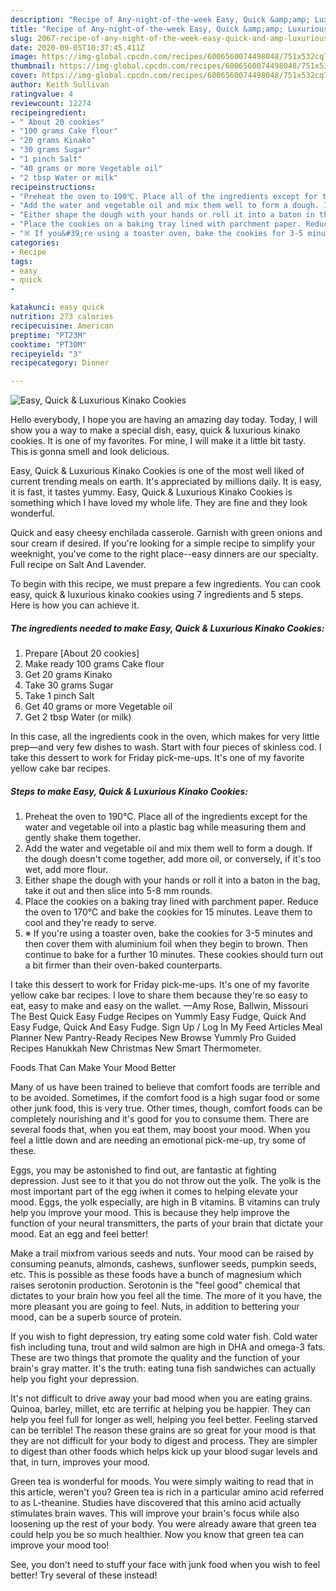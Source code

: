 ```yaml
---
description: "Recipe of Any-night-of-the-week Easy, Quick &amp;amp; Luxurious Kinako Cookies"
title: "Recipe of Any-night-of-the-week Easy, Quick &amp;amp; Luxurious Kinako Cookies"
slug: 2067-recipe-of-any-night-of-the-week-easy-quick-and-amp-luxurious-kinako-cookies
date: 2020-09-05T10:37:45.411Z
image: https://img-global.cpcdn.com/recipes/6006560074498048/751x532cq70/easy-quick-luxurious-kinako-cookies-recipe-main-photo.jpg
thumbnail: https://img-global.cpcdn.com/recipes/6006560074498048/751x532cq70/easy-quick-luxurious-kinako-cookies-recipe-main-photo.jpg
cover: https://img-global.cpcdn.com/recipes/6006560074498048/751x532cq70/easy-quick-luxurious-kinako-cookies-recipe-main-photo.jpg
author: Keith Sullivan
ratingvalue: 4
reviewcount: 12274
recipeingredient:
- " About 20 cookies"
- "100 grams Cake flour"
- "20 grams Kinako"
- "30 grams Sugar"
- "1 pinch Salt"
- "40 grams or more Vegetable oil"
- "2 tbsp Water or milk"
recipeinstructions:
- "Preheat the oven to 190℃. Place all of the ingredients except for the water and vegetable oil into a plastic bag while measuring them and gently shake them together."
- "Add the water and vegetable oil and mix them well to form a dough. If the dough doesn&#39;t come together, add more oil, or conversely, if it&#39;s too wet, add more flour."
- "Either shape the dough with your hands or roll it into a baton in the bag, take it out and then slice into 5-8 mm rounds."
- "Place the cookies on a baking tray lined with parchment paper. Reduce the oven to 170℃ and bake the cookies for 15 minutes. Leave them to cool and they&#39;re ready to serve."
- "※ If you&#39;re using a toaster oven, bake the cookies for 3-5 minutes and then cover them with aluminium foil when they begin to brown. Then continue to bake for a further 10 minutes. These cookies should turn out a bit firmer than their oven-baked counterparts."
categories:
- Recipe
tags:
- easy
- quick
- 

katakunci: easy quick  
nutrition: 273 calories
recipecuisine: American
preptime: "PT23M"
cooktime: "PT30M"
recipeyield: "3"
recipecategory: Dinner

---
```



![Easy, Quick &amp; Luxurious Kinako Cookies](https://img-global.cpcdn.com/recipes/6006560074498048/751x532cq70/easy-quick-luxurious-kinako-cookies-recipe-main-photo.jpg)

Hello everybody, I hope you are having an amazing day today. Today, I will show you a way to make a special dish, easy, quick &amp; luxurious kinako cookies. It is one of my favorites. For mine, I will make it a little bit tasty. This is gonna smell and look delicious.

Easy, Quick &amp; Luxurious Kinako Cookies is one of the most well liked of current trending meals on earth. It's appreciated by millions daily. It is easy, it is fast, it tastes yummy. Easy, Quick &amp; Luxurious Kinako Cookies is something which I have loved my whole life. They are fine and they look wonderful.

Quick and easy cheesy enchilada casserole. Garnish with green onions and sour cream if desired. If you&#39;re looking for a simple recipe to simplify your weeknight, you&#39;ve come to the right place--easy dinners are our specialty. Full recipe on Salt And Lavender.


To begin with this recipe, we must prepare a few ingredients. You can cook easy, quick &amp; luxurious kinako cookies using 7 ingredients and 5 steps. Here is how you can achieve it.

<!--inarticleads1-->

##### The ingredients needed to make Easy, Quick &amp; Luxurious Kinako Cookies:

1. Prepare  [About 20 cookies]
1. Make ready 100 grams Cake flour
1. Get 20 grams Kinako
1. Take 30 grams Sugar
1. Take 1 pinch Salt
1. Get 40 grams or more Vegetable oil
1. Get 2 tbsp Water (or milk)


In this case, all the ingredients cook in the oven, which makes for very little prep—and very few dishes to wash. Start with four pieces of skinless cod. I take this dessert to work for Friday pick-me-ups. It&#39;s one of my favorite yellow cake bar recipes. 

<!--inarticleads2-->

##### Steps to make Easy, Quick &amp; Luxurious Kinako Cookies:

1. Preheat the oven to 190℃. Place all of the ingredients except for the water and vegetable oil into a plastic bag while measuring them and gently shake them together.
1. Add the water and vegetable oil and mix them well to form a dough. If the dough doesn&#39;t come together, add more oil, or conversely, if it&#39;s too wet, add more flour.
1. Either shape the dough with your hands or roll it into a baton in the bag, take it out and then slice into 5-8 mm rounds.
1. Place the cookies on a baking tray lined with parchment paper. Reduce the oven to 170℃ and bake the cookies for 15 minutes. Leave them to cool and they&#39;re ready to serve.
1. ※ If you&#39;re using a toaster oven, bake the cookies for 3-5 minutes and then cover them with aluminium foil when they begin to brown. Then continue to bake for a further 10 minutes. These cookies should turn out a bit firmer than their oven-baked counterparts.


I take this dessert to work for Friday pick-me-ups. It&#39;s one of my favorite yellow cake bar recipes. I love to share them because they&#39;re so easy to eat, easy to make and easy on the wallet. —Amy Rose, Ballwin, Missouri The Best Quick Easy Fudge Recipes on Yummly Easy Fudge, Quick And Easy Fudge, Quick And Easy Fudge. Sign Up / Log In My Feed Articles Meal Planner New Pantry-Ready Recipes New Browse Yummly Pro Guided Recipes Hanukkah New Christmas New Smart Thermometer. 

Foods That Can Make Your Mood Better


Many of us have been trained to believe that comfort foods are terrible and to be avoided. Sometimes, if the comfort food is a high sugar food or some other junk food, this is very true. Other times, though, comfort foods can be completely nourishing and it's good for you to consume them. There are several foods that, when you eat them, may boost your mood. When you feel a little down and are needing an emotional pick-me-up, try some of these.

Eggs, you may be astonished to find out, are fantastic at fighting depression. Just see to it that you do not throw out the yolk. The yolk is the most important part of the egg iwhen it comes to helping elevate your mood. Eggs, the yolk especially, are high in B vitamins. B vitamins can truly help you improve your mood. This is because they help improve the function of your neural transmitters, the parts of your brain that dictate your mood. Eat an egg and feel better!

Make a trail mixfrom various seeds and nuts. Your mood can be raised by consuming peanuts, almonds, cashews, sunflower seeds, pumpkin seeds, etc. This is possible as these foods have a bunch of magnesium which raises serotonin production. Serotonin is the "feel good" chemical that dictates to your brain how you feel all the time. The more of it you have, the more pleasant you are going to feel. Nuts, in addition to bettering your mood, can be a superb source of protein.

If you wish to fight depression, try eating some cold water fish. Cold water fish including tuna, trout and wild salmon are high in DHA and omega-3 fats. These are two things that promote the quality and the function of your brain's gray matter. It's the truth: eating tuna fish sandwiches can actually help you fight your depression. 

It's not difficult to drive away your bad mood when you are eating grains. Quinoa, barley, millet, etc are terrific at helping you be happier. They can help you feel full for longer as well, helping you feel better. Feeling starved can be terrible! The reason these grains are so great for your mood is that they are not difficult for your body to digest and process. They are simpler to digest than other foods which helps kick up your blood sugar levels and that, in turn, improves your mood.

Green tea is wonderful for moods. You were simply waiting to read that in this article, weren't you? Green tea is rich in a particular amino acid referred to as L-theanine. Studies have discovered that this amino acid actually stimulates brain waves. This will improve your brain's focus while also loosening up the rest of your body. You were already aware that green tea could help you be so much healthier. Now you know that green tea can improve your mood too!

See, you don't need to stuff your face with junk food when you wish to feel better! Try several of these instead!

